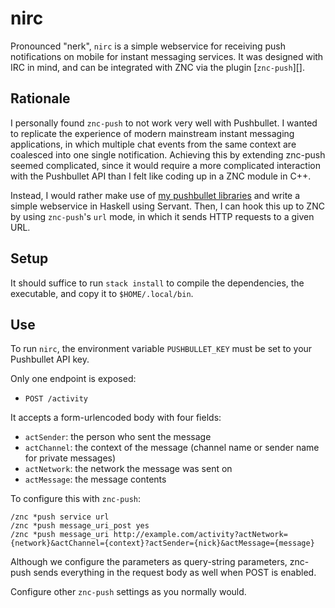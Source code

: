 # nirc

Pronounced "nerk", `nirc` is a simple webservice for receiving push
notifications on mobile for instant messaging services. It was designed with IRC
in mind, and can be integrated with ZNC via the plugin [`znc-push`][].

## Rationale

I personally found `znc-push` to not work very well with Pushbullet. I wanted to
replicate the experience of modern mainstream instant messaging applications, in
which multiple chat events from the same context are coalesced into one single
notification. Achieving this by extending znc-push seemed complicated, since it
would require a more complicated interaction with the Pushbullet API than I felt
like coding up in a ZNC module in C++.

Instead, I would rather make use of [my pushbullet libraries][pbhs] and write a
simple webservice in Haskell using Servant. Then, I can hook this up to ZNC by
using `znc-push`'s `url` mode, in which it sends HTTP requests to a given URL.

## Setup

It should suffice to run `stack install` to compile the dependencies, the
executable, and copy it to `$HOME/.local/bin`.

## Use

To run `nirc`, the environment variable `PUSHBULLET_KEY` must be set to your
Pushbullet API key.

Only one endpoint is exposed:

  * `POST /activity`

It accepts a form-urlencoded body with four fields:

  * `actSender`: the person who sent the message
  * `actChannel`: the context of the message (channel name or sender name for
    private messages)
  * `actNetwork`: the network the message was sent on
  * `actMessage`: the message contents

To configure this with `znc-push`:

```
/znc *push service url
/znc *push message_uri_post yes
/znc *push message_uri http://example.com/activity?actNetwork={network}&actChannel={context}?actSender={nick}&actMessage={message}
```

Although we configure the parameters as query-string parameters, znc-push sends
everything in the request body as well when POST is enabled.

Configure other `znc-push` settings as you normally would.

[znc-push]: https://github.com/jreese/znc-push
[pbhs]: https://github.com/tsani/pushbullet-hs
